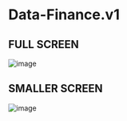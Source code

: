 # Data-Finance.v1
## FULL SCREEN
![image](https://user-images.githubusercontent.com/107072477/236802121-8c487615-a15e-4b12-a057-d79f0efced35.png)
## SMALLER SCREEN
![image](https://user-images.githubusercontent.com/107072477/236802457-e7b7675d-ecd2-4e10-a903-0ed73ffba0d5.png)

